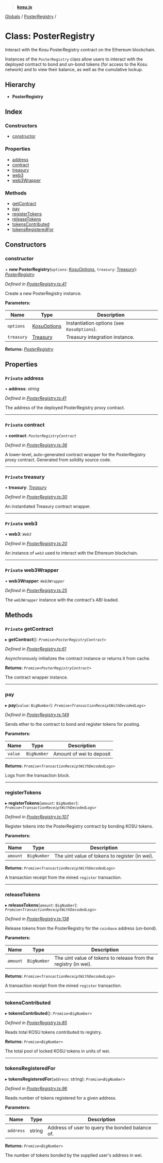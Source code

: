 > **[kosu.js](../README.md)**

[Globals](../globals.md) / [PosterRegistry](posterregistry.md) /

# Class: PosterRegistry

Interact with the Kosu PosterRegistry contract on the Ethereum blockchain.

Instances of the `PosterRegistry` class allow users to interact with the
deployed contract to bond and un-bond tokens (for access to the Kosu network)
and to view their balance, as well as the cumulative lockup.

## Hierarchy

-   **PosterRegistry**

## Index

### Constructors

-   [constructor](posterregistry.md#constructor)

### Properties

-   [address](posterregistry.md#private-address)
-   [contract](posterregistry.md#private-contract)
-   [treasury](posterregistry.md#private-treasury)
-   [web3](posterregistry.md#private-web3)
-   [web3Wrapper](posterregistry.md#private-web3wrapper)

### Methods

-   [getContract](posterregistry.md#private-getcontract)
-   [pay](posterregistry.md#pay)
-   [registerTokens](posterregistry.md#registertokens)
-   [releaseTokens](posterregistry.md#releasetokens)
-   [tokensContributed](posterregistry.md#tokenscontributed)
-   [tokensRegisteredFor](posterregistry.md#tokensregisteredfor)

## Constructors

### constructor

\+ **new PosterRegistry**(`options`: [KosuOptions](../interfaces/kosuoptions.md), `treasury`: [Treasury](treasury.md)): _[PosterRegistry](posterregistry.md)_

_Defined in [PosterRegistry.ts:41](https://github.com/ParadigmFoundation/kosu-monorepo/blob/c134674/packages/kosu.js/src/PosterRegistry.ts#L41)_

Create a new PosterRegistry instance.

**Parameters:**

| Name       | Type                                        | Description                                |
| ---------- | ------------------------------------------- | ------------------------------------------ |
| `options`  | [KosuOptions](../interfaces/kosuoptions.md) | Instantiation options (see `KosuOptions`). |
| `treasury` | [Treasury](treasury.md)                     | Treasury integration instance.             |

**Returns:** _[PosterRegistry](posterregistry.md)_

## Properties

### `Private` address

• **address**: _string_

_Defined in [PosterRegistry.ts:41](https://github.com/ParadigmFoundation/kosu-monorepo/blob/c134674/packages/kosu.js/src/PosterRegistry.ts#L41)_

The address of the deployed PosterRegistry proxy contract.

---

### `Private` contract

• **contract**: _`PosterRegistryContract`_

_Defined in [PosterRegistry.ts:36](https://github.com/ParadigmFoundation/kosu-monorepo/blob/c134674/packages/kosu.js/src/PosterRegistry.ts#L36)_

A lower-level, auto-generated contract wrapper for the PosterRegistry
proxy contract. Generated from solidity source code.

---

### `Private` treasury

• **treasury**: _[Treasury](treasury.md)_

_Defined in [PosterRegistry.ts:30](https://github.com/ParadigmFoundation/kosu-monorepo/blob/c134674/packages/kosu.js/src/PosterRegistry.ts#L30)_

An instantiated Treasury contract wrapper.

---

### `Private` web3

• **web3**: _`Web3`_

_Defined in [PosterRegistry.ts:20](https://github.com/ParadigmFoundation/kosu-monorepo/blob/c134674/packages/kosu.js/src/PosterRegistry.ts#L20)_

An instance of `web3` used to interact with the Ethereum blockchain.

---

### `Private` web3Wrapper

• **web3Wrapper**: _`Web3Wrapper`_

_Defined in [PosterRegistry.ts:25](https://github.com/ParadigmFoundation/kosu-monorepo/blob/c134674/packages/kosu.js/src/PosterRegistry.ts#L25)_

The `web3Wrapper` instance with the contract's ABI loaded.

## Methods

### `Private` getContract

▸ **getContract**(): _`Promise<PosterRegistryContract>`_

_Defined in [PosterRegistry.ts:61](https://github.com/ParadigmFoundation/kosu-monorepo/blob/c134674/packages/kosu.js/src/PosterRegistry.ts#L61)_

Asynchronously initializes the contract instance or returns it from cache.

**Returns:** _`Promise<PosterRegistryContract>`_

The contract wrapper instance.

---

### pay

▸ **pay**(`value`: `BigNumber`): _`Promise<TransactionReceiptWithDecodedLogs>`_

_Defined in [PosterRegistry.ts:149](https://github.com/ParadigmFoundation/kosu-monorepo/blob/c134674/packages/kosu.js/src/PosterRegistry.ts#L149)_

Sends ether to the contract to bond and register tokens for posting.

**Parameters:**

| Name    | Type        | Description              |
| ------- | ----------- | ------------------------ |
| `value` | `BigNumber` | Amount of wei to deposit |

**Returns:** _`Promise<TransactionReceiptWithDecodedLogs>`_

Logs from the transaction block.

---

### registerTokens

▸ **registerTokens**(`amount`: `BigNumber`): _`Promise<TransactionReceiptWithDecodedLogs>`_

_Defined in [PosterRegistry.ts:107](https://github.com/ParadigmFoundation/kosu-monorepo/blob/c134674/packages/kosu.js/src/PosterRegistry.ts#L107)_

Register tokens into the PosterRegistry contract by bonding KOSU tokens.

**Parameters:**

| Name     | Type        | Description                                    |
| -------- | ----------- | ---------------------------------------------- |
| `amount` | `BigNumber` | The uint value of tokens to register (in wei). |

**Returns:** _`Promise<TransactionReceiptWithDecodedLogs>`_

A transaction receipt from the mined `register` transaction.

---

### releaseTokens

▸ **releaseTokens**(`amount`: `BigNumber`): _`Promise<TransactionReceiptWithDecodedLogs>`_

_Defined in [PosterRegistry.ts:138](https://github.com/ParadigmFoundation/kosu-monorepo/blob/c134674/packages/kosu.js/src/PosterRegistry.ts#L138)_

Release tokens from the PosterRegistry for the `coinbase` address (un-bond).

**Parameters:**

| Name     | Type        | Description                                                     |
| -------- | ----------- | --------------------------------------------------------------- |
| `amount` | `BigNumber` | The uint value of tokens to release from the registry (in wei). |

**Returns:** _`Promise<TransactionReceiptWithDecodedLogs>`_

A transaction receipt from the mined `register` transaction.

---

### tokensContributed

▸ **tokensContributed**(): _`Promise<BigNumber>`_

_Defined in [PosterRegistry.ts:85](https://github.com/ParadigmFoundation/kosu-monorepo/blob/c134674/packages/kosu.js/src/PosterRegistry.ts#L85)_

Reads total KOSU tokens contributed to registry.

**Returns:** _`Promise<BigNumber>`_

The total pool of locked KOSU tokens in units of wei.

---

### tokensRegisteredFor

▸ **tokensRegisteredFor**(`address`: string): _`Promise<BigNumber>`_

_Defined in [PosterRegistry.ts:96](https://github.com/ParadigmFoundation/kosu-monorepo/blob/c134674/packages/kosu.js/src/PosterRegistry.ts#L96)_

Reads number of tokens registered for a given address.

**Parameters:**

| Name      | Type   | Description                                     |
| --------- | ------ | ----------------------------------------------- |
| `address` | string | Address of user to query the bonded balance of. |

**Returns:** _`Promise<BigNumber>`_

The number of tokens bonded by the supplied user's address in wei.
